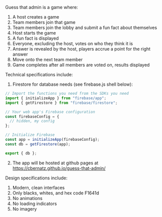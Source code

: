 Guess that admin is a game where:

1. A host creates a game
2. Team members join that game
3. Team members join the lobby and submit a fun fact about themselves
4. Host starts the game
5. A fun fact is displayed
6. Everyone, excluding the host, votes on who they think it is
7. Answer is revealed by the host, players accrue a point for the right answer
8. Move onto the next team member
9. Game completes after all members are voted on, results displayed

Technical specifications include:

1. Firestore for database needs (see firebase.js shell below):

```javascript
// Import the functions you need from the SDKs you need
import { initializeApp } from "firebase/app";
import { getFirestore } from "firebase/firestore";

// Your web app's Firebase configuration
const firebaseConfig = {
  // hidden, my config
};

// Initialize Firebase
const app = initializeApp(firebaseConfig);
const db = getFirestore(app);

export { db };

```

2. The app will be hosted at github pages at https://cbernatz.github.io/guess-that-admin/

Design specifications include:

1. Modern, clean interfaces
2. Only blacks, whites, and hex code F1641d
3. No animations
4. No loading indicators
5. No imagery